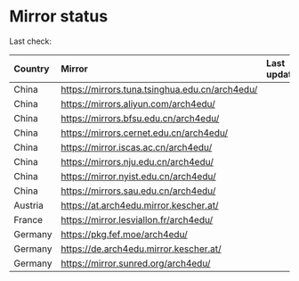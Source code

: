 <script src="./time.js"></script>
# Mirror status
Last check: <script type="text/javascript">localize(1738600036.1290743);</script>

|Country|Mirror|Last update|
|:------|:-----|:----------|
|China|https://mirrors.tuna.tsinghua.edu.cn/arch4edu/|<script type="text/javascript">localize(1738564817);</script>|
|China|https://mirrors.aliyun.com/arch4edu/|<script type="text/javascript">localize(1738564817);</script>|
|China|https://mirrors.bfsu.edu.cn/arch4edu/|<script type="text/javascript">localize(1738564817);</script>|
|China|https://mirrors.cernet.edu.cn/arch4edu/|<script type="text/javascript">localize(1738564817);</script>|
|China|https://mirror.iscas.ac.cn/arch4edu/|<script type="text/javascript">localize(1738564817);</script>|
|China|https://mirrors.nju.edu.cn/arch4edu/|<script type="text/javascript">localize(1738478258);</script>|
|China|https://mirror.nyist.edu.cn/arch4edu/|<script type="text/javascript">localize(1738564817);</script>|
|China|https://mirrors.sau.edu.cn/arch4edu/|<script type="text/javascript">localize(1731653531);</script>|
|Austria|https://at.arch4edu.mirror.kescher.at/|<script type="text/javascript">localize(1738564817);</script>|
|France|https://mirror.lesviallon.fr/arch4edu/|<script type="text/javascript">localize(1738521559);</script>|
|Germany|https://pkg.fef.moe/arch4edu/|<script type="text/javascript">localize(1738564817);</script>|
|Germany|https://de.arch4edu.mirror.kescher.at/|<script type="text/javascript">localize(1738564817);</script>|
|Germany|https://mirror.sunred.org/arch4edu/|<script type="text/javascript">localize(1738564817);</script>|

<script src="./tablefilter/tablefilter.js"></script>
<script src="./table.js"></script>